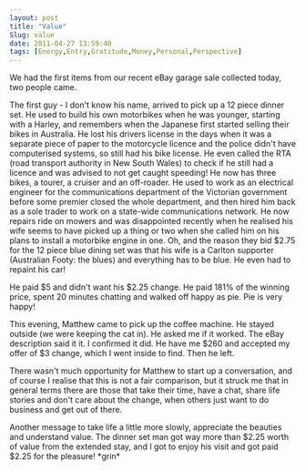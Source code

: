 ```yaml
---
layout: post
title: "Value"
Slug: value
date: 2011-04-27 13:59:40
tags: [Energy,Entry,Gratitude,Money,Personal,Perspective]
---
```

We had the first items from our recent eBay garage sale collected today, two people came.

The first guy - I don't know his name, arrived to pick up a 12 piece dinner set. He used to build his own motorbikes when he was younger, starting with a Harley, and remembers when the Japanese first started selling their bikes in Australia. He lost his drivers license in the days when it was a separate piece of paper to the motorcycle licence and the police didn't have computerised systems, so still had his bike license. He even called the RTA (road transport authority in New South Wales) to check if he still had a licence and was advised to not get caught speeding! He now has three bikes, a tourer, a cruiser and an off-roader. He used to work as an electrical engineer for the communications department of the Victorian government before some premier closed the whole department, and then hired him back as a sole trader to work on a state-wide communications network. He now repairs ride on mowers and was disappointed recently when he realised his wife seems to have picked up a thing or two when she called him on his plans to install a motorbike engine in one. Oh, and the reason they bid $2.75 for the 12 piece blue dining set was that his wife is a Carlton supporter (Australian Footy: the blues) and everything has to be blue. He even had to repaint his car!

He paid $5 and didn't want his $2.25 change. He paid 181% of the winning price, spent 20 minutes chatting and walked off happy as pie. Pie is very happy!

This evening, Matthew came to pick up the coffee machine. He stayed outside (we were keeping the cat in). He asked me if it worked. The eBay description said it it. I confirmed it did. He have me $260 and accepted my offer of $3 change, which I went inside to find. Then he left.

There wasn't much opportunity for Matthew to start up a conversation, and of course I realise that this is not a fair comparison, but it struck me that in general terms there are those that take their time, have a chat, share life stories and don't care about the change, when others just want to do business and get out of there.

Another message to take life a little more slowly, appreciate the beauties and understand value. The dinner set man got way more than $2.25 worth of value from the extended stay, and I got to enjoy his visit and got paid $2.25 for the pleasure! \*grin\*
